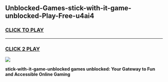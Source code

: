 
## Unblocked-Games-stick-with-it-game-unblocked-Play-Free-u4ai4
<h3>
<a href="https://premium76.site?title=stick-with-it-game-unblocked&ref=21A">CLICK TO PLAY</a></h3>
<hr>

<h3>
<a href="https://premium76.site?title=stick-with-it-game-unblocked&ref=21A">CLICK 2 PLAY</a>
  
</h3>

<a href="https://premium76.site?title=stick-with-it-game-unblocked&ref=21A"><img src="https://clearcache.store/games.png"></a>


**stick-with-it-game-unblocked games unblocked: Your Gateway to Fun and Accessible Online Gaming**
